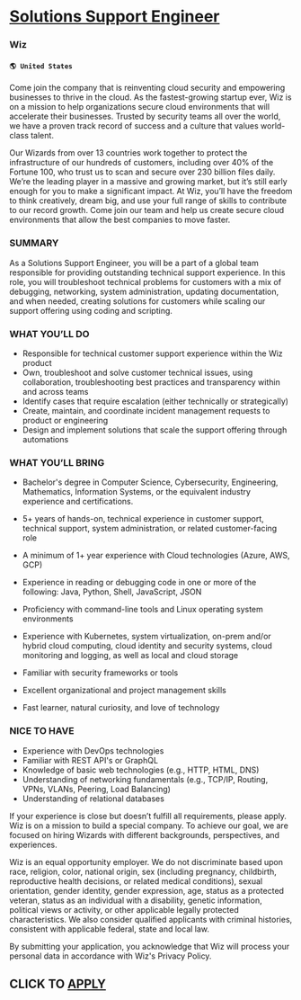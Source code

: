 # [Solutions Support Engineer](https://www.remotewlb.com/apply/solutions-support-engineer)  
### Wiz  
#### `🌎 United States`  

Come join the company that is reinventing cloud security and empowering businesses to thrive in the cloud. As the fastest-growing startup ever, Wiz is on a mission to help organizations secure cloud environments that will accelerate their businesses. Trusted by security teams all over the world, we have a proven track record of success and a culture that values world-class talent.

Our Wizards from over 13 countries work together to protect the infrastructure of our hundreds of customers, including over 40% of the Fortune 100, who trust us to scan and secure over 230 billion files daily. We’re the leading player in a massive and growing market, but it’s still early enough for you to make a significant impact. At Wiz, you’ll have the freedom to think creatively, dream big, and use your full range of skills to contribute to our record growth. Come join our team and help us create secure cloud environments that allow the best companies to move faster.

### SUMMARY

As a Solutions Support Engineer, you will be a part of a global team responsible for providing outstanding technical support experience. In this role, you will troubleshoot technical problems for customers with a mix of debugging, networking, system administration, updating documentation, and when needed, creating solutions for customers while scaling our support offering using coding and scripting.

### WHAT YOU’LL DO

  * Responsible for technical customer support experience within the Wiz product 
  * Own, troubleshoot and solve customer technical issues, using collaboration, troubleshooting best practices and transparency within and across teams 
  * Identify cases that require escalation (either technically or strategically) 
  * Create, maintain, and coordinate incident management requests to product or engineering 
  * Design and implement solutions that scale the support offering through automations 

### WHAT YOU’LL BRING

  * Bachelor's degree in Computer Science, Cybersecurity, Engineering, Mathematics, Information Systems, or the equivalent industry experience and certifications. 
  * 5+ years of hands-on, technical experience in customer support, technical support, system administration, or related customer-facing role 
  * A minimum of 1+ year experience with Cloud technologies (Azure, AWS, GCP) 
  * Experience in reading or debugging code in one or more of the following: Java, Python, Shell, JavaScript, JSON 

  * Proficiency with command-line tools and Linux operating system environments 
  * Experience with Kubernetes, system virtualization, on-prem and/or hybrid cloud computing, cloud identity and security systems, cloud monitoring and logging, as well as local and cloud storage 
  * Familiar with security frameworks or tools 
  * Excellent organizational and project management skills 
  * Fast learner, natural curiosity, and love of technology 

### NICE TO HAVE

  * Experience with DevOps technologies 
  * Familiar with REST API's or GraphQL 
  * Knowledge of basic web technologies (e.g., HTTP, HTML, DNS) 
  * Understanding of networking fundamentals (e.g., TCP/IP, Routing, VPNs, VLANs, Peering, Load Balancing) 
  * Understanding of relational databases 

If your experience is close but doesn’t fulfill all requirements, please apply. Wiz is on a mission to build a special company. To achieve our goal, we are focused on hiring Wizards with different backgrounds, perspectives, and experiences.

Wiz is an equal opportunity employer. We do not discriminate based upon race, religion, color, national origin, sex (including pregnancy, childbirth, reproductive health decisions, or related medical conditions), sexual orientation, gender identity, gender expression, age, status as a protected veteran, status as an individual with a disability, genetic information, political views or activity, or other applicable legally protected characteristics. We also consider qualified applicants with criminal histories, consistent with applicable federal, state and local law.

By submitting your application, you acknowledge that Wiz will process your personal data in accordance with Wiz's Privacy Policy.

  
## CLICK TO [APPLY](https://www.remotewlb.com/apply/solutions-support-engineer)


